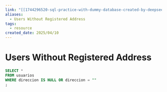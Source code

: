 ```yaml
---
link: "[[1744296520-sql-practice-with-dummy-database-created-by-deepseek|SQL Practice Deepseek]]"
aliases:
  - Users Without Registered Address
tags:
  - resource
created_date: 2025/04/10
---
```

# Users Without Registered Address
```SQL
SELECT *
FROM usuarios
WHERE direccion IS NULL OR direccion = ""
;
```
